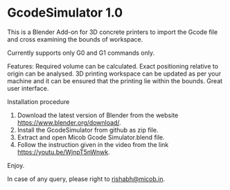 # GcodeSimulator 1.0
This is a Blender Add-on for 3D concrete printers to import the Gcode file and cross examining the bounds of workspace.

Currently supports only G0 and G1 commands only.

Features:
Required volume can be calculated.
Exact positioning relative to origin can be analysed. 
3D printing workspace can be updated as per your machine and it can be ensured that the printing lie within the bounds.
Great user interface.

Installation procedure

1. Download the latest version of Blender from the website https://www.blender.org/download/.
2. Install the GcodeSimulator from github as zip file.
3. Extract and open Micob Gcode Simulator.blend file.
4. Follow the instruction given in the video from the link https://youtu.be/WjnpT5nWnwk.

Enjoy.

In case of any query, please right to rishabh@micob.in.
